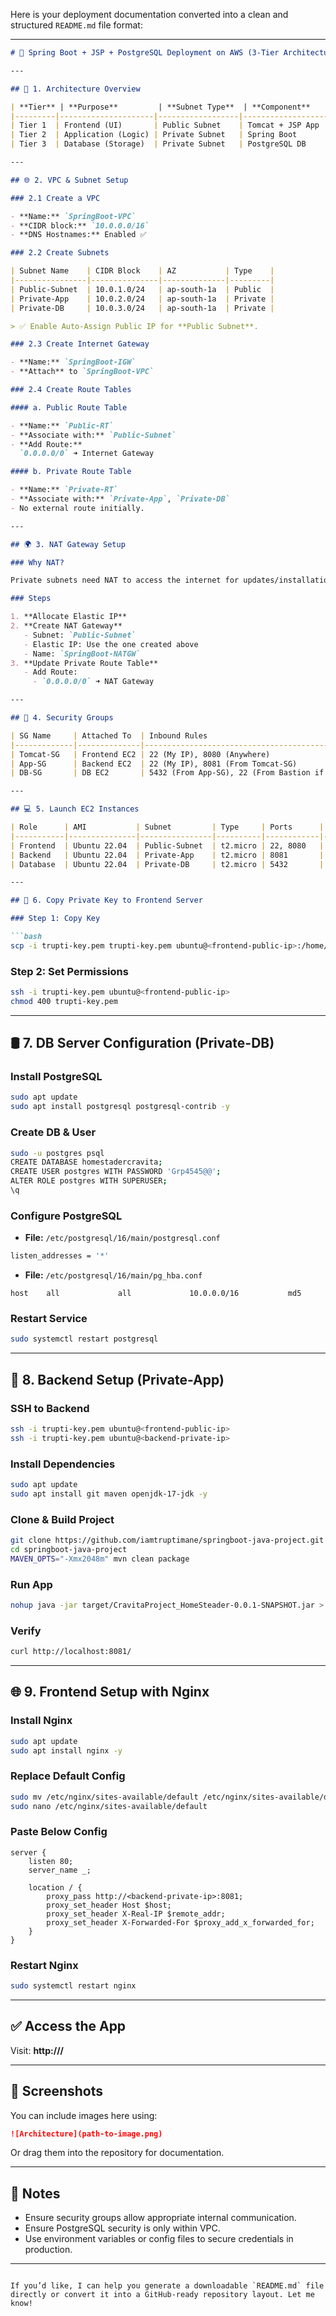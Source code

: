 Here is your deployment documentation converted into a clean and structured `README.md` file format:

---

````markdown
# 🚀 Spring Boot + JSP + PostgreSQL Deployment on AWS (3-Tier Architecture)

---

## 🧱 1. Architecture Overview

| **Tier** | **Purpose**         | **Subnet Type**  | **Component**      | **EC2 Role**              |
|---------|---------------------|------------------|--------------------|---------------------------|
| Tier 1  | Frontend (UI)       | Public Subnet    | Tomcat + JSP App   | Handles browser requests  |
| Tier 2  | Application (Logic) | Private Subnet   | Spring Boot        | Handles business logic    |
| Tier 3  | Database (Storage)  | Private Subnet   | PostgreSQL DB      | Stores persistent data    |

---

## 🌐 2. VPC & Subnet Setup

### 2.1 Create a VPC

- **Name:** `SpringBoot-VPC`
- **CIDR block:** `10.0.0.0/16`
- **DNS Hostnames:** Enabled ✅

### 2.2 Create Subnets

| Subnet Name    | CIDR Block    | AZ           | Type    |
|----------------|---------------|--------------|---------|
| Public-Subnet  | 10.0.1.0/24   | ap-south-1a  | Public  |
| Private-App    | 10.0.2.0/24   | ap-south-1a  | Private |
| Private-DB     | 10.0.3.0/24   | ap-south-1a  | Private |

> ✅ Enable Auto-Assign Public IP for **Public Subnet**.

### 2.3 Create Internet Gateway

- **Name:** `SpringBoot-IGW`
- **Attach** to `SpringBoot-VPC`

### 2.4 Create Route Tables

#### a. Public Route Table

- **Name:** `Public-RT`
- **Associate with:** `Public-Subnet`
- **Add Route:**  
  `0.0.0.0/0` ➜ Internet Gateway

#### b. Private Route Table

- **Name:** `Private-RT`
- **Associate with:** `Private-App`, `Private-DB`
- No external route initially.

---

## 🌍 3. NAT Gateway Setup

### Why NAT?

Private subnets need NAT to access the internet for updates/installations.

### Steps

1. **Allocate Elastic IP**  
2. **Create NAT Gateway**
   - Subnet: `Public-Subnet`
   - Elastic IP: Use the one created above
   - Name: `SpringBoot-NATGW`
3. **Update Private Route Table**
   - Add Route:
     - `0.0.0.0/0` ➜ NAT Gateway

---

## 🔐 4. Security Groups

| SG Name     | Attached To  | Inbound Rules                              | Outbound     |
|-------------|--------------|---------------------------------------------|--------------|
| Tomcat-SG   | Frontend EC2 | 22 (My IP), 8080 (Anywhere)                 | All traffic  |
| App-SG      | Backend EC2  | 22 (My IP), 8081 (From Tomcat-SG)           | All traffic  |
| DB-SG       | DB EC2       | 5432 (From App-SG), 22 (From Bastion if needed) | All traffic  |

---

## 💻 5. Launch EC2 Instances

| Role      | AMI           | Subnet         | Type     | Ports      | Key Pair     |
|-----------|---------------|----------------|----------|------------|--------------|
| Frontend  | Ubuntu 22.04  | Public-Subnet  | t2.micro | 22, 8080   | trupti_key   |
| Backend   | Ubuntu 22.04  | Private-App    | t2.micro | 8081       | trupti_key   |
| Database  | Ubuntu 22.04  | Private-DB     | t2.micro | 5432       | trupti_key   |

---

## 🔑 6. Copy Private Key to Frontend Server

### Step 1: Copy Key

```bash
scp -i trupti-key.pem trupti-key.pem ubuntu@<frontend-public-ip>:/home/ubuntu/
````

### Step 2: Set Permissions

```bash
ssh -i trupti-key.pem ubuntu@<frontend-public-ip>
chmod 400 trupti-key.pem
```

---

## 🛢️ 7. DB Server Configuration (Private-DB)

### Install PostgreSQL

```bash
sudo apt update
sudo apt install postgresql postgresql-contrib -y
```

### Create DB & User

```bash
sudo -u postgres psql
CREATE DATABASE homestadercravita;
CREATE USER postgres WITH PASSWORD 'Grp4545@@';
ALTER ROLE postgres WITH SUPERUSER;
\q
```

### Configure PostgreSQL

* **File:** `/etc/postgresql/16/main/postgresql.conf`

```bash
listen_addresses = '*'
```

* **File:** `/etc/postgresql/16/main/pg_hba.conf`

```
host    all             all             10.0.0.0/16           md5
```

### Restart Service

```bash
sudo systemctl restart postgresql
```

---

## 🧠 8. Backend Setup (Private-App)

### SSH to Backend

```bash
ssh -i trupti-key.pem ubuntu@<frontend-public-ip>
ssh -i trupti-key.pem ubuntu@<backend-private-ip>
```

### Install Dependencies

```bash
sudo apt update
sudo apt install git maven openjdk-17-jdk -y
```

### Clone & Build Project

```bash
git clone https://github.com/iamtruptimane/springboot-java-project.git
cd springboot-java-project
MAVEN_OPTS="-Xmx2048m" mvn clean package
```

### Run App

```bash
nohup java -jar target/CravitaProject_HomeSteader-0.0.1-SNAPSHOT.jar > /tmp/app.log 2>&1 &
```

### Verify

```bash
curl http://localhost:8081/
```

---

## 🌐 9. Frontend Setup with Nginx

### Install Nginx

```bash
sudo apt update
sudo apt install nginx -y
```

### Replace Default Config

```bash
sudo mv /etc/nginx/sites-available/default /etc/nginx/sites-available/default.bak
sudo nano /etc/nginx/sites-available/default
```

### Paste Below Config

```nginx
server {
    listen 80;
    server_name _;

    location / {
        proxy_pass http://<backend-private-ip>:8081;
        proxy_set_header Host $host;
        proxy_set_header X-Real-IP $remote_addr;
        proxy_set_header X-Forwarded-For $proxy_add_x_forwarded_for;
    }
}
```

### Restart Nginx

```bash
sudo systemctl restart nginx
```

---

## ✅ Access the App

Visit:
**http\://<frontend-public-ip>/**

---

## 📸 Screenshots

You can include images here using:

```md
![Architecture](path-to-image.png)
```

Or drag them into the repository for documentation.

---

## 📌 Notes

* Ensure security groups allow appropriate internal communication.
* Ensure PostgreSQL security is only within VPC.
* Use environment variables or config files to secure credentials in production.

---

```

If you’d like, I can help you generate a downloadable `README.md` file directly or convert it into a GitHub-ready repository layout. Let me know!
```
